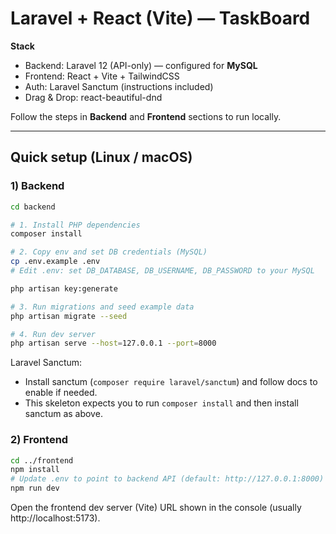 # Laravel + React (Vite) — TaskBoard

**Stack**
- Backend: Laravel 12 (API-only) — configured for **MySQL**
- Frontend: React + Vite + TailwindCSS
- Auth: Laravel Sanctum (instructions included)
- Drag & Drop: react-beautiful-dnd

Follow the steps in **Backend** and **Frontend** sections to run locally.

---

## Quick setup (Linux / macOS)

### 1) Backend
```bash
cd backend

# 1. Install PHP dependencies
composer install

# 2. Copy env and set DB credentials (MySQL)
cp .env.example .env
# Edit .env: set DB_DATABASE, DB_USERNAME, DB_PASSWORD to your MySQL

php artisan key:generate

# 3. Run migrations and seed example data
php artisan migrate --seed

# 4. Run dev server
php artisan serve --host=127.0.0.1 --port=8000
```

Laravel Sanctum:
- Install sanctum (`composer require laravel/sanctum`) and follow docs to enable if needed.
- This skeleton expects you to run `composer install` and then install sanctum as above.

### 2) Frontend
```bash
cd ../frontend
npm install
# Update .env to point to backend API (default: http://127.0.0.1:8000)
npm run dev
```

Open the frontend dev server (Vite) URL shown in the console (usually http://localhost:5173).